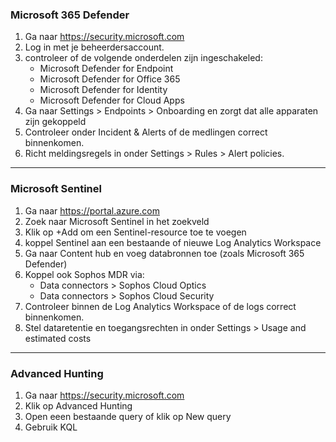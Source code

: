### Microsoft 365 Defender

1. Ga naar https://security.microsoft.com
2. Log in met je beheerdersaccount.
3. controleer of de volgende onderdelen zijn ingeschakeled:
    - Microsoft Defender for Endpoint
    - Microsoft Defender for Office 365
    - Microsoft Defender for Identity
    - Microsoft Defender for Cloud Apps
4. Ga naar Settings > Endpoints > Onboarding en zorgt dat alle apparaten zijn gekoppeld
5. Controleer onder Incident & Alerts of de medlingen correct binnenkomen.
6. Richt meldingsregels in onder Settings > Rules > Alert policies.

---

### Microsoft Sentinel
1. Ga naar https://portal.azure.com
2. Zoek naar Microsoft Sentinel in het zoekveld
3. Klik op +Add om een Sentinel-resource toe te voegen
4. koppel Sentinel aan een bestaande of nieuwe Log Analytics Workspace
5. Ga naar Content hub en voeg databronnen toe (zoals Microsoft 365 Defender)
6. Koppel ook Sophos MDR via: 
    - Data connectors > Sophos Cloud Optics
    - Data connectors > Sophos Cloud Security
7. Controleer binnen de Log Analytics Workspace of de logs correct binnenkomen.
8. Stel dataretentie en toegangsrechten in onder Settings > Usage and estimated costs

---

### Advanced Hunting
1. Ga naar https://security.microsoft.com
2. Klik op Advanced Hunting
3. Open eeen bestaande query of klik op New query
4. Gebruik KQL